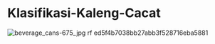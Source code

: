 # Klasifikasi-Kaleng-Cacat
![beverage_cans-675_jpg rf ed5f4b7038bb27abb3f528716eba5881](https://github.com/Team-32-Skilvull/Klasifikasi-Kaleng-Cacat/assets/82027322/de038ad4-9955-44c8-9ade-f91ed14e6eb5)
